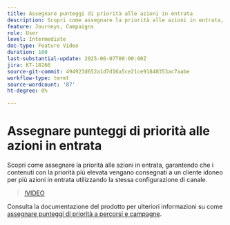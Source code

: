 ```yaml
---
title: Assegnare punteggi di priorità alle azioni in entrata
description: Scopri come assegnare la priorità alle azioni in entrata, garantendo che i contenuti con la priorità più elevata vengano consegnati a un cliente idoneo per più azioni in entrata utilizzando la stessa configurazione di canale.
feature: Journeys, Campaigns
role: User
level: Intermediate
doc-type: Feature Video
duration: 180
last-substantial-update: 2025-06-07T00:00:00Z
jira: KT-18266
source-git-commit: 494923d652a1d7d16a5ce21ce91840353ac7aabe
workflow-type: tm+mt
source-wordcount: '87'
ht-degree: 0%

---
```



# Assegnare punteggi di priorità alle azioni in entrata

Scopri come assegnare la priorità alle azioni in entrata, garantendo che i contenuti con la priorità più elevata vengano consegnati a un cliente idoneo per più azioni in entrata utilizzando la stessa configurazione di canale.

>[!VIDEO](https://video.tv.adobe.com/v/3435529/?learn=on&enablevpops)

Consulta la documentazione del prodotto per ulteriori informazioni su come [assegnare punteggi di priorità a percorsi e campagne](https://experienceleague.adobe.com/it/docs/journey-optimizer/using/conflict-prioritization/priority-scores).
